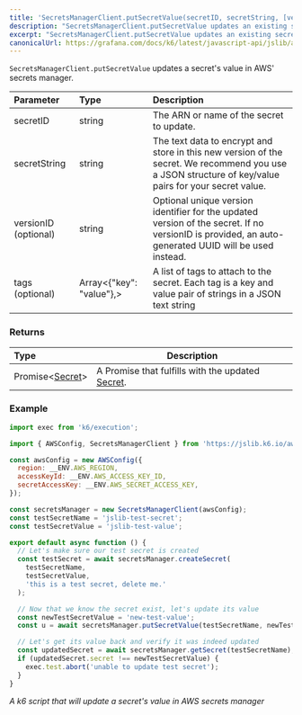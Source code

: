 ```yaml
---
title: 'SecretsManagerClient.putSecretValue(secretID, secretString, [versionID], [tags])'
description: "SecretsManagerClient.putSecretValue updates an existing secret's value"
excerpt: "SecretsManagerClient.putSecretValue updates an existing secret's value"
canonicalUrl: https://grafana.com/docs/k6/latest/javascript-api/jslib/aws/secretsmanagerclient/putsecretvalue/
---
```


`SecretsManagerClient.putSecretValue` updates a secret's value in AWS' secrets manager.

| Parameter            | Type                     | Description                                                                                                                                           |
| :------------------- | :----------------------- | :---------------------------------------------------------------------------------------------------------------------------------------------------- |
| secretID             | string                   | The ARN or name of the secret to update.                                                                                                              |
| secretString         | string                   | The text data to encrypt and store in this new version of the secret. We recommend you use a JSON structure of key/value pairs for your secret value. |
| versionID (optional) | string                   | Optional unique version identifier for the updated version of the secret. If no versionID is provided, an auto-generated UUID will be used instead.    |
| tags (optional)      | Array<{"key": "value"},> | A list of tags to attach to the secret. Each tag is a key and value pair of strings in a JSON text string                                             |

### Returns

| Type | Description |
| :--- | ----------- |
| Promise<[Secret](/javascript-api/jslib/aws/secretsmanagerclient/secret)> | A Promise that fulfills with the updated [Secret](/javascript-api/jslib/aws/secretsmanagerclient/secret). |

### Example

<CodeGroup labels={[]}>

```javascript
import exec from 'k6/execution';

import { AWSConfig, SecretsManagerClient } from 'https://jslib.k6.io/aws/0.11.0/secrets-manager.js';

const awsConfig = new AWSConfig({
  region: __ENV.AWS_REGION,
  accessKeyId: __ENV.AWS_ACCESS_KEY_ID,
  secretAccessKey: __ENV.AWS_SECRET_ACCESS_KEY,
});

const secretsManager = new SecretsManagerClient(awsConfig);
const testSecretName = 'jslib-test-secret';
const testSecretValue = 'jslib-test-value';

export default async function () {
  // Let's make sure our test secret is created
  const testSecret = await secretsManager.createSecret(
    testSecretName,
    testSecretValue,
    'this is a test secret, delete me.'
  );

  // Now that we know the secret exist, let's update its value
  const newTestSecretValue = 'new-test-value';
  const u = await secretsManager.putSecretValue(testSecretName, newTestSecretValue);

  // Let's get its value back and verify it was indeed updated
  const updatedSecret = await secretsManager.getSecret(testSecretName);
  if (updatedSecret.secret !== newTestSecretValue) {
    exec.test.abort('unable to update test secret');
  }
}
```

_A k6 script that will update a secret's value in AWS secrets manager_

</CodeGroup>